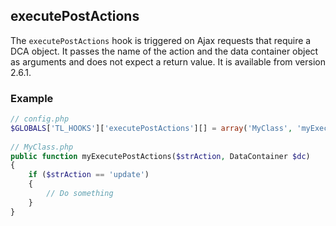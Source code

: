 executePostActions
------------------

The ```executePostActions``` hook is triggered on Ajax requests that require a DCA object. It passes the name of the action and the data container object as arguments and does not expect a return value. It is available from version 2.6.1.


### Example ###

```php
// config.php
$GLOBALS['TL_HOOKS']['executePostActions'][] = array('MyClass', 'myExecutePostActions');
 
// MyClass.php
public function myExecutePostActions($strAction, DataContainer $dc)
{
    if ($strAction == 'update')
    {
        // Do something
    }
}
``` 
